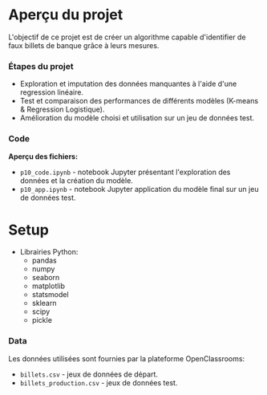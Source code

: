 # Aperçu du projet

L'objectif de ce projet est de créer un algorithme capable d'identifier de faux billets de banque grâce à leurs mesures.

### Étapes du projet
  - Exploration et imputation des données manquantes à l'aide d'une regression linéaire.
  - Test et comparaison des performances de différents modèles (K-means & Regression Logistique).
  - Amélioration du modèle choisi et utilisation sur un jeu de données test.

### Code
**Aperçu des fichiers:**
  - `p10_code.ipynb` - notebook Jupyter présentant l'exploration des données et la création du modèle.
  - `p10_app.ipynb` - notebook Jupyter application du modèle final sur un jeu de données test.

# Setup
  - Librairies Python:
    - pandas
    - numpy
    - seaborn
    - matplotlib
    - statsmodel
    - sklearn
    - scipy
    - pickle

### Data
Les données utilisées sont fournies par la plateforme OpenClassrooms:
  - `billets.csv` - jeux de données de départ.
  - `billets_production.csv` - jeux de données test.
